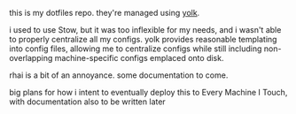 this is my dotfiles repo. they're managed using [yolk](https://github.com/elkowar/yolk).

i used to use Stow, but it was too inflexible for my needs, and i wasn't able to properly centralize all my configs. yolk provides reasonable templating into config files, allowing me to centralize configs while still including non-overlapping machine-specific configs emplaced onto disk.

rhai is a bit of an annoyance. some documentation to come.

big plans for how i intent to eventually deploy this to Every Machine I Touch, with documentation also to be written later
